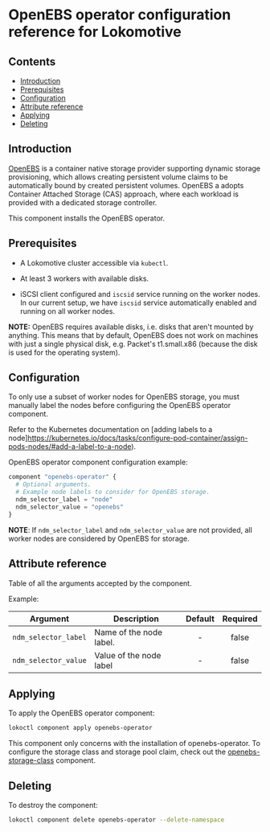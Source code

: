 # OpenEBS operator configuration reference for Lokomotive

## Contents

* [Introduction](#introduction)
* [Prerequisites](#prerequisites)
* [Configuration](#configuration)
* [Attribute reference](#attribute-reference)
* [Applying](#applying)
* [Deleting](#deleting)

## Introduction

[OpenEBS](https://docs.openebs.io/) is a container native storage provider supporting dynamic
storage provisioning, which allows creating persistent volume claims to be automatically bound by
created persistent volumes. OpenEBS a adopts Container Attached Storage (CAS) approach, where each
workload is provided with a dedicated storage controller.

This component installs the OpenEBS operator.

## Prerequisites

* A Lokomotive cluster accessible via `kubectl`.

* At least 3 workers with available disks.

* iSCSI client configured and `iscsid` service running on the worker nodes. In our current setup, we
  have `iscsid` service automatically enabled and running on all worker nodes.

**NOTE:** OpenEBS requires available disks, i.e. disks that aren't mounted by anything. This means
that by default, OpenEBS does not work on machines with just a single physical disk, e.g. Packet's
t1.small.x86 (because the disk is used for the operating system).

## Configuration

To only use a subset of worker nodes for OpenEBS storage, you must manually label the nodes before
configuring the OpenEBS operator component.

Refer to the Kubernetes documentation on [adding labels to a
node]https://kubernetes.io/docs/tasks/configure-pod-container/assign-pods-nodes/#add-a-label-to-a-node).

OpenEBS operator component configuration example:

```tf
component "openebs-operator" {
  # Optional arguments.
  # Example node labels to consider for OpenEBS storage.
  ndm_selector_label = "node"
  ndm_selector_value = "openebs"
}
```

**NOTE**: If `ndm_selector_label` and `ndm_selector_value` are not provided, all worker nodes are
considered by OpenEBS for storage.

## Attribute reference

Table of all the arguments accepted by the component.

Example:

| Argument             | Description              | Default | Required |
|----------------------|------------------------- |:-------:|:--------:|
| `ndm_selector_label` | Name of the node label.  | -       | false    |
| `ndm_selector_value` | Value of the node label  | -       | false    |

## Applying

To apply the OpenEBS operator component:

```bash
lokoctl component apply openebs-operator
```

This component only concerns with the installation of openebs-operator. To configure the storage
class and storage pool claim, check out the [openebs-storage-class](openebs-storage-class.md)
component.

## Deleting

To destroy the component:

```bash
lokoctl component delete openebs-operator --delete-namespace
```
